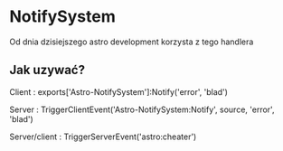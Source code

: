 # NotifySystem
Od dnia dzisiejszego astro development korzysta z tego handlera

## Jak uzywać?
Client : exports['Astro-NotifySystem']:Notify('error', 'blad')

Server : TriggerClientEvent('Astro-NotifySystem:Notify', source, 'error', 'blad')

Server/client : TriggerServerEvent('astro:cheater')
